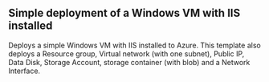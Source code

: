 ##  Simple deployment of a Windows VM with IIS installed

Deploys a simple Windows VM with IIS installed to Azure. This template also deploys a 
Resource group,
Virtual network (with one subnet),
Public IP,
Data Disk,
Storage Account,
storage container (with blob)
and a Network Interface.
